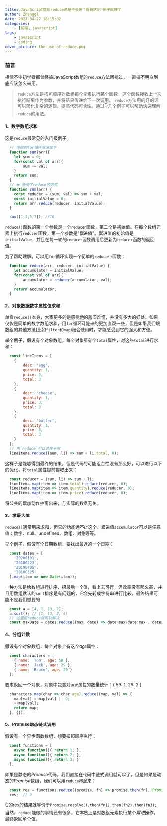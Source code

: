 ```yaml
---
title: JavaScript数组reduce总是不会用？看看这5个例子就懂了
author: Zhenggl
date: 2021-04-27 18:15:02
categories:
    - [前端, javascript]
tags:
    - javascript
    - coding
cover_picture: the-use-of-reduce.png
---
```

### 前言
相信不少初学者都曾经被JavaScript数组的`reduce`方法困扰过，一直搞不明白到底应该怎么来用。
> `reduce`方法是按照顺序对数组每个元素执行某个函数，这个函数接收上一次执行结果作为参数，并将结果传递给下一次调用。
> `reduce`方法用的好的话可以简化复杂的逻辑，提高代码可读性。通过👇几个例子可以帮助快速理解`reduce`的用法。

#### 1、数字数组求和
这是`reduce`最常见的入门级例子。
```javascript
  // 传统的for循环写法如下
  function sum(arr){
	let sum = 0;
	for(const val of arr){
		sum += val;
	}
	return sum;
  }
  // ➡️ 使用了reduce的方式
  function sum(arr) {
    const reducer = (sum, val) => sum + val;
    const initialValue = 0;
    return arr.reduce(reducer, initialValue);
  }
  
  sum([1,3,5,7]); //16
```
`reduce()`函数的第一个参数是一个`reducer`函数，第二个是初始值。在每个数组元素上执行`reducer`函数，第一个参数是"累进值"。累进值的初始值是`initialValue`，并且在每一轮的`reducer`函数调用后更新为`reducer`函数的返回值。

为了帮助理解，可以用`for`循环实现一个简单的`reduce()`函数：
```javascript
  function reduce(arr, reducer, initialValue) {
    let accumulator = initialValue;
    for(const val of arr){
    	accumulator = reducer(accumulator, val);
    }
    return accumulator;
  }
```
#### 2、对象数据数字属性值求和
单看`reduce()`本身，大家更多的是感觉他的羞涩难懂，并没有多大的好处。如果仅仅是简单的数字数组求和，用`for`循环可能来的更加直观一些，但是如果我们跟数组的其他方法(比如`filter`和`map`)结合使用时，才能感受到它的强大和方便。

举个例子，假设有个对象数组，每个对象都有个`total`属性，对这些`total`进行求和：
```javascript
  const lineItems = [
  	{
  		desc: 'egg',
  		quantity: 1,
  		price: 3,
  		total: 3
  	},
  	{
  		desc: 'cheese',
  		quantity: 1,
  		price: 3,
  		total: 3
  	},
  	{
  		desc: 'butter',
  		quantity: 1,
  		price: 3,
  		total: 3
  	}
  ];
  // 用`reduce`可以这样子写
  lineItems.reduce((sum, li) => sum + li.total, 0);
```
这样子是能够得到最终的结果，但是代码的可能组合性没有那么好，可以进行以下的优化，将`total`属性提前提取出来：
```javascript
  const reducer = (sum, li) => sum + li;
  lineItems.map(item => item.total).reduce(reducer, 0);
  lineItems.map(item => item.quantity).reduce(reducer, 0);
  lineItems.map(item => item.price).reduce(reducer, 0);
```
将公共的累加动作抽离出来，与实际的数据无关。
#### 3、求最大值
`reduce()`通常用来求和，但它的功能远不止这个，累进值`accumulator`可以是任意值：数字、null、undefined、数组、对象等等。

举个例子，假设有个日期数组，要找出最近的一个日期：
```javascript
  const dates = [
  	'20200101',
  	'20180223',
  	'20190405',
  	'20180325'
  ].map(item => new Date(item));
```
一种方法是给数组进行排序，招最后一个值，看上去可行，但效率没有那么高，并且用数组默认的`sort`排序是有问题的，它会先转成字符串进行比较，最终结果可能不是我们想要的
```javascript
  const a = [4, 1, 13, 2];
  a.sort(); // [1, 13, 2, 4]
  // 这里用reduce就可以解决
  const maxDate = dates.reduce((max, date) => date>max?date:max , dates[0]);
```
#### 4、分组计数
假设有个对象数组，每个对象上有这个*age*属性：
```javascript
  const characters = [
  	{ name: 'Tom', age: 50 },
  	{ name: 'Jack', age: 29 },
  	{ name: 'Bruce', age: 29 }
  ];
```
要求返回一个对象，对象中包含对age属性的数量统计：{ 59: 1, 29: 2 }
```javascript
  characters.map(char => char.age).reduce((map, val) => {
  	map[val] = map[val] || 0;
  	++map[val];
  	return map;
  }, {});
```
#### 5、Promise动态链式调用
假设有一个异步函数数组，想要按照顺序执行：
```javascript
  const functions = [
  	async function(){ return 1; },
  	async function(){ return 2; },
  	async function(){ return 3; }
  ];
```
如果是静态的*Promise*代码，我们直接在代码中链式调用就可以了，但是如果是动态的*Promise*数组，我们可以用`reduce`串起来：
```javascript
  const res = functions.reduce((promise, fn) => promise.then(fn), Promise.resolve());
  res;  // 3
```
👆的res的结果就等价于`Promise.resolve().then(fn1).then(fn2).then(fn3);`
当然，`reduce`能做的事情还有很多，它本质上是对数组元素执行某个*累进*操作，最终返回单个值。
